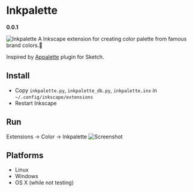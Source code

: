 # Inkpalette
**0.0.1**

![Inkpalette](https://raw.githubusercontent.com/justden/Inkpalette/master/pic.png)
A Inkscape extension for creating color palette from famous brand colors.🎨

Inspired by [Appalette](https://github.com/Carlosarturo28/Appalette) plugin for Sketch.

## Install
- Copy `inkpalette.py`, `inkpalette_db.py`, `inkpalette.inx` in `~/.config/inkscape/extensions`
- Restart Inkscape

## Run
Extensions -> Color -> Inkpalette
![Screenshot](https://github.com/justden/Inkpalette/blob/master/anim.gif)

## Platforms
- Linux
- Windows
- OS X (while not testing)
